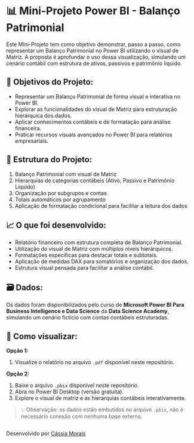# 📊 Mini-Projeto Power BI - Balanço Patrimonial

Este Mini-Projeto tem como objetivo demonstrar, passo a passo, como representar um Balanço Patrimonial no Power BI utilizando o visual de Matriz. A proposta é aprofundar o uso dessa visualização, simulando um cenário contábil com estrutura de ativos, passivos e patrimônio líquido.

## 🎯 Objetivos do Projeto:

- Representar um Balanço Patrimonial de forma visual e interativa no Power BI.
- Explorar as funcionalidades do visual de Matriz para estruturação hierárquica dos dados.
- Aplicar conhecimentos contábeis e de formatação para análise financeira.
- Praticar recursos visuais avançados no Power BI para relatórios empresariais.

## 📁 Estrutura do Projeto:

1. Balanço Patrimonial com visual de Matriz  
2. Hierarquias de categorias contábeis (Ativo, Passivo e Patrimônio Líquido)  
3. Organização por subgrupos e contas  
4. Totais automáticos por agrupamento  
5. Aplicação de formatação condicional para facilitar a leitura dos dados

## 📈 O que foi desenvolvido:

- Relatório financeiro com estrutura completa de Balanço Patrimonial.
- Utilização do visual de Matriz com múltiplos níveis hierárquicos.
- Formatações específicas para destacar totais e subtotais.
- Aplicação de medidas DAX para somatórios e organização dos dados.
- Estrutura visual pensada para facilitar a análise contábil.

## 🗃️ Dados:

Os dados foram disponibilizados pelo curso de **Microsoft Power BI Para Business Intelligence e Data Science** da **Data Science Academy**, simulando um cenário fictício com contas contábeis estruturadas.

## 📎 Como visualizar:

**Opção 1:**  
1. Visualize o relatório no arquivo `.pdf` disponível neste repositório.

**Opção 2:**  
1. Baixe o arquivo `.pbix` disponível neste repositório.  
2. Abra no Power BI Desktop (versão gratuita).  
3. Explore o visual de matriz e as hierarquias contábeis interativamente.  

> 💡 Observação: os dados estão embutidos no arquivo `.pbix`, não é necessário conexão com nenhuma base externa.

##
Desenvolvido por [Cássia Morais](mailto:cassia2011morais@gmail.com)
